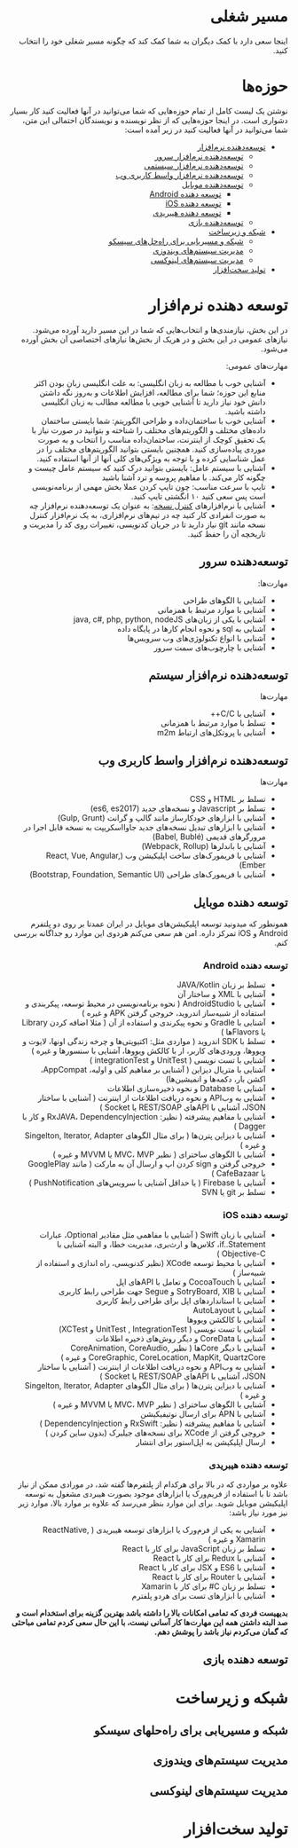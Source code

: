 <div dir="rtl">

# مسیر شغلی
اینجا سعی دارد با کمک دیگران به شما کمک کند که چگونه مسیر شغلی خود را انتخاب کنید.

# حوزه‌ها
نوشتن یک لیست کامل از تمام حوزه‌هایی که شما می‌توانید در آنها فعالیت کنید کار بسیار دشواری است. در اینجا حوزه‌هایی که از نظر نویسنده و نویسندگان احتمالی این متن، شما می‌توانید در آنها فعالیت کنید در زیر آمده است:

- [توسعه‌دهنده نرم‌افزار](#توسعه-دهنده-نرمافزار)
    * [توسعه‌دهنده نرم‌افزار سرور](#توسعهدهنده-سرور)
    * [توسعه‌دهنده نرم‌افزار سیستمی](#توسعهدهنده-نرمافزار-سیستم)
    * [توسعه‌دهنده نرم‌افزار واسط کاربری وب](#توسعهدهنده-نرمافزار-واسط-کاربری-وب)
    * [توسعه‌دهنده موبایل](#توسعه-دهنده-موبایل)
    	* [توسعه دهنده Android](#توسعه-دهنده-Android)
    	* [توسعه دهنده iOS](#توسعه-دهنده-iOS)
    	* [توسعه دهنده هیبریدی](#توسعه-دهنده-هیبریدی)
    * [توسعه‌دهنده بازی](#توسعه-دهنده-بازی)
- [شبکه و زیرساخت](#شبکه-و-زیرساخت)
    * [شبکه و مسیریابی برای راه‌حل‌های سیسکو](#شبکه-و-مسیریابی-برای-راهحلهای-سیسکو)
    * [مدیریت سیستم‌های ویندوزی](#مدیریت-سیستمهای-ویندوزی)
    * [مدیریت سیستم‌های لینوکسی](#مدیریت-سیستمهای-لینوکسی)
- [تولید سخت‌افزار](#تولید-سختافزار)

# توسعه دهنده نرم‌افزار
در این بخش، نیازمندی‌ها و انتخاب‌هایی که شما در این مسیر دارید آورده می‌شود. نیازهای عمومی در این بخش‌ و در هریک از بخش‌ها نیازهای اختصاصی آن بخش آورده می‌شود.

مهارت‌های عمومی:
- آشنایی خوب با مطالعه به زبان انگلیسی: به علت انگلیسی زبان بودن اکثر منابع این حوزه؛ شما برای مطالعه، افزایش اطلاعات و به‌روز نگه داشتن دانش خود نیاز دارید تا آشنایی خوبی با مطالعه مطالب به زبان انگلیسی داشته باشید.
- آشنایی خوب با ساختمان‌داده و طراحی الگوریتم: شما بایستی ساختمان داده‌های مختلف و الگوریتم‌های مختلف را شناخته و بتوانید در صورت نیاز با یک تحقیق کوچک از اینترنت، ساختمان‌داده مناسب را انتخاب و به صورت موردی پیاده‌سازی کنید. همچنین بایستی بتوانید الگوریتم‌های مختلف را در عمل شناسایی کرده و با توجه به ویژگی‌های کلی آنها از آنها استفاده کنید.
- آشنایی با سیستم عامل: بایستی بتوانید درک کنید که سیستم عامل چیست و چگونه کار می‌کند. با مفاهیم پروسه و ترد آشنا باشید
- تایپ با سرعت مناسب: چون تایپ کردن عملا بخش مهمی از برنامه‌نویسی است پس سعی کنید ۱۰ انگشتی تایپ کنید.
- آشنایی با نرم‌افزارهای [کنترل نسخه](https://fa.wikipedia.org/wiki/%DA%A9%D9%86%D8%AA%D8%B1%D9%84_%D9%86%D8%B3%D8%AE%D9%87): به عنوان یک توسعه‌دهنده نرم‌افزار چه به صورت انفرادی کار کنید چه در تیم‌های نرم‌افزاری، به یک نرم‌افزار کنترل نسخه مانند git  نیاز دارید تا در جریان کدنویسی، تغییرات روی کد را مدیریت و تاریخچه آن را حفظ کنید.

## توسعه‌دهنده سرور

مهارت‌ها:
- آشنایی با الگوهای طراحی
- آشنایی با موارد مرتبط با همزمانی
- آشنایی با یکی از زبان‌های java, c#, php, python, nodeJS
- آشنایی به sql و نحوه انجام کارها در پایگاه داده
- آشنایی با انواع تکنولوژی‌های وب سرویس‌ها
- آشنایی با چارچوب‌های سمت سرور

## توسعه‌دهنده نرم‌افزار سیستم

مهارت‌ها
- آشنایی با C/C++
- تسلط با موارد مرتبط با همزمانی
- آشنایی با پروتکل‌های ارتباط m2m

## توسعه‌دهنده نرم‌افزار واسط کاربری وب

مهارت‌ها
- تسلط بر HTML و CSS
- تسلط بر Javascript و نسخه‌های جدید (es6, es2017)
- آشنایی با ابزارهای خودکارساز مانند گالپ و گرانت (Gulp, Grunt)
- آشنایی با ابزارهای تبدیل نسخه‌های جدید جاوااسکریپت به نسخه قابل اجرا در مرورگرهای قدیمی (Babel, Bublé)
- آشنایی با باندلرها (Webpack, Rollup)
- آشنایی با فریمورک‌های ساخت اپلیکیشن وب (React, Vue, Angular, Ember)
- آشنایی با فریمورک‌های طراحی (Bootstrap, Foundation, Semantic UI)

##  توسعه دهنده موبایل

همونطور که میدونید توسعه اپلیکیشن‌های موبایل در ایران عمدتا بر روی دو پلتفرم Android و iOS تمرکز داره. امن هم سعی می‌کنم هردوی این موارد رو جداگانه بررسی کنم.

### توسعه دهنده Android

- تسلط بر زبان JAVA/Kotlin
- آشنایی با XML و ساختار آن
- آشنایی با AndroidStudio ( نحوه برنامه‌نویسی در محیط توسعه، پیکربندی و استفاده از شبیه‌ساز اندروید، خروجی گرفتن APK و غیره )
- آشنایی با Gradle و نحوه پیکر‌ندی و استفاده از آن ( مثلا اضافه کردن Library یا Flavorsها )
- تسلط با SDK اندروید ( مواردی مثل: اکتیویتی‌ها و چرخه زندگی اونها، لایوت و ویوو‌ها، ورودی‌های کاربر، ار با کالکش ویوو‌ها، آشنایی با سنسورها و غیره )
- آشنایی با تست نویسی ( UnitTest و integrationTest )
- آشنایی با متریال دیزاین ( آشنایی بر مفاهیم کلی و اولیه، AppCompat، اکشن بار، دکمه‌ها و انمیشین‌ها)
- آشنایی با Database و نحوه ذخیره‌سازی اطلاعات
- آشنایی به وبAPI و نحوه دریافت اطلاعات از اینترنت ( آشنایی با ساختار JSON، آشنایی با APIهای REST/SOAP یا Socket )
- آشنایی با مفاهیم پیشرفته ( نظیر: RxJAVA، DependencyInjection و کار با Dagger )
- آشنایی با دیزاین پترن‌ها ( برای مثال الگوهای Singelton, Iterator, Adapter و غیره )
- آشنایی با الگوهای ساخترای ( نظیر MVC، MVP یا MVVM و غیره )
- خروجی گرفتن و sign کردن اپ و ارسال آن به مارکت ( مانند GooglePlay یا CafeBazaar )
- آشنایی با Firebase ( یا حداقل آشنایی با سرویس‌های PushNotification )
- تسلط بر git یا SVN

### توسعه دهنده iOS

- آشنایی با زبان Swift ( آشنایی با مفاهمی مثل مقادیر Optional، عبارات if..Statement، کلاس‌ها و ارث‌بری، مدیریت خطا، و البته آشنایی با Objective-C )
- آشنایی با محیط توسعه XCode (نظیر کدنویسی، راه اندازی و استفاده از شبیه‌ساز )
- آشنایی با CocoaTouch و تعامل با APIهای اپل
- آشنایی با  SotryBoard, XIB و Segue جهت طراحی رابط کاربری
- آشنایی با استانداردهای اپل برای طراحی رابط کاربری
- آشنایی با AutoLayout
- آشنایی با کالکشن ویوو‌ها
- آشنایی با تست نویسی ( UnitTest , IntegrationTest و XCTest)
- آشنایی با CoreData و دیگر روش‌های ذخیره اطلاعات
- آشنایی با دیگر Coreها ( نظیر CoreAnimation, CoreAudio, CoreGraphic, CoreLocation, MapKit, QuartzCore و غیره )
- آشنایی به وبAPI و نحوه دریافت اطلاعات از اینترنت ( آشنایی با ساختار JSON، آشنایی با APIهای REST/SOAP یا Socket )
- آشنایی با دیزاین پترن‌ها ( برای مثال الگوهای Singelton, Iterator, Adapter و غیره )
- آشنایی با الگوهای ساخترای ( نظیر MVC، MVP یا MVVM و غیره )
- آشنایی با APN برای ارسال نوتیفیکیشن
- آشنایی با مفاهیم پیشرفته ( نظیر: RxSwift و DependencyInjection )
- خروجی گرفتن از XCode برای نسخه‌های جیلبرک (بدون ساین کردن )
- ارسال اپلیکیشن به اپل‌استور برای انتشار

### توسعه دهنده هیبریدی

علاوه بر مواردی که در بالا برای هرکدام از پلتفرم‌ها گفته شد، در مورادی ممکن از نیاز باشد تا با استفاده از فریم‌ورک یا ابزارهای موجود بصورت هیبردی مشغول به توسعه اپلیکیشن موبایل شوید. برای این موارد بنظر می‌رسد که علاوه بر موارد بالا، موارد زیر نیز مورد نیاز باشد:

- آشنایی به یکی از فرم‌ورک یا ابزارهای توسعه هیبریدی ( ReactNative, Xamarin و غیره )
- تسلط بر زبان JavaScript برای کار با React
- آشنایی با Redux برای کار با React
- آشنایی با ES6 و JSX برای کار با React
- آشنایی با Router برای کار با React
- تسلط بر زبان C# برای کار با Xamarin
- آشنایی با ابزارهای تست برای هردو پلفترم

**بدیهیست فردی که تمامی امکانات بالا را داشته باشد بهترین گزینه برای استخدام است و صد البته داشتن همه این مهارت‌ها کار آسانی نیست، با این حال سعی کردم تمامی مباحثی که گمان می‌کردم نیاز باشد را پوشش دهم.** 

##  توسعه دهنده بازی

# شبکه و زیرساخت

##  شبکه و مسیریابی برای راه‌حلهای سیسکو

##  مدیریت سیستم‌های ویندوزی

##  مدیریت سیستم‌های لینوکسی

# تولید سخت‌افزار

</div>
